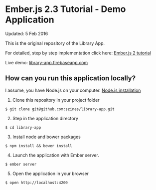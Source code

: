# Ember.js 2.3 Tutorial - Demo Application

Updated: 5 Feb 2016

This is the original repository of the Library App.
 
For detailed, step by step implementation click here: [Ember.js 2 tutorial](http://yoember.com)

Live demo: [library-app.firebaseapp.com](https://library-app.firebaseapp.com/)

## How can you run this application locally?

I assume, you have Node.js on your computer. [Node.js installation](http://yoember.com/nodejs/the-best-way-to-install-node-js/)

1. Clone this repository in your project folder

```
$ git clone git@github.com:szines/library-app.git
```
2. Step in the application directory

```
$ cd library-app
```

3. Install node and bower packages

```
$ npm install && bower install
```

4. Launch the application with Ember server.

```
$ ember server
```

5. Open the application in your browser

```
$ open http://localhost:4200
```
